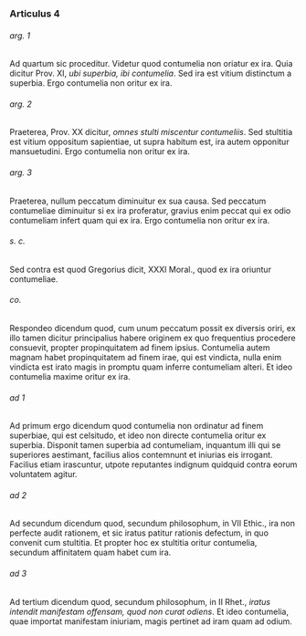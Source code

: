 ### Articulus 4

###### arg. 1
Ad quartum sic proceditur. Videtur quod contumelia non oriatur ex ira. Quia dicitur Prov. XI, *ubi superbia, ibi contumelia*. Sed ira est vitium distinctum a superbia. Ergo contumelia non oritur ex ira.

###### arg. 2
Praeterea, Prov. XX dicitur, *omnes stulti miscentur contumeliis*. Sed stultitia est vitium oppositum sapientiae, ut supra habitum est, ira autem opponitur mansuetudini. Ergo contumelia non oritur ex ira.

###### arg. 3
Praeterea, nullum peccatum diminuitur ex sua causa. Sed peccatum contumeliae diminuitur si ex ira proferatur, gravius enim peccat qui ex odio contumeliam infert quam qui ex ira. Ergo contumelia non oritur ex ira.

###### s. c.
Sed contra est quod Gregorius dicit, XXXI Moral., quod ex ira oriuntur contumeliae.

###### co.
Respondeo dicendum quod, cum unum peccatum possit ex diversis oriri, ex illo tamen dicitur principalius habere originem ex quo frequentius procedere consuevit, propter propinquitatem ad finem ipsius. Contumelia autem magnam habet propinquitatem ad finem irae, qui est vindicta, nulla enim vindicta est irato magis in promptu quam inferre contumeliam alteri. Et ideo contumelia maxime oritur ex ira.

###### ad 1
Ad primum ergo dicendum quod contumelia non ordinatur ad finem superbiae, qui est celsitudo, et ideo non directe contumelia oritur ex superbia. Disponit tamen superbia ad contumeliam, inquantum illi qui se superiores aestimant, facilius alios contemnunt et iniurias eis irrogant. Facilius etiam irascuntur, utpote reputantes indignum quidquid contra eorum voluntatem agitur.

###### ad 2
Ad secundum dicendum quod, secundum philosophum, in VII Ethic., ira non perfecte audit rationem, et sic iratus patitur rationis defectum, in quo convenit cum stultitia. Et propter hoc ex stultitia oritur contumelia, secundum affinitatem quam habet cum ira.

###### ad 3
Ad tertium dicendum quod, secundum philosophum, in II Rhet., *iratus intendit manifestam offensam, quod non curat odiens*. Et ideo contumelia, quae importat manifestam iniuriam, magis pertinet ad iram quam ad odium.


